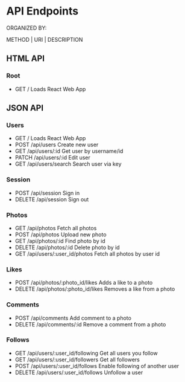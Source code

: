 # API Endpoints

ORGANIZED BY:

METHOD | URI | DESCRIPTION

## HTML API

### Root
  - GET	/	Loads React Web App

## JSON API

### Users

  - GET	/	Loads React Web App
  - POST	/api/users	Create new user
  - GET	/api/users/:id	Get user by username/id
  - PATCH	/api/users/:id	Edit user
  - GET	/api/users/search	Search user via key

### Session

  - POST	/api/session	Sign in
  - DELETE	/api/session	Sign out

### Photos

  - GET	/api/photos	Fetch all photos
  - POST	/api/photos	Upload new photo
  - GET	/api/photos/:id	Find photo by id
  - DELETE	/api/photos/:id	Delete photo by id
  - GET	/api/users/:user_id/photos	Fetch all photos by user id

### Likes

  - POST	/api/photos/:photo_id/likes	Adds a like to a photo
  - DELETE	/api/photos/:photo_id/likes	Removes a like from a photo

### Comments

  - POST	/api/comments	Add comment to a photo
  - DELETE	/api/comments/:id	Remove a comment from a photo

### Follows

  - GET	/api/users/:user_id/following	Get all users you follow
  - GET	/api/users/:user_id/followers	Get all followers
  - POST	/api/users/:user_id/follows	Enable following of another user
  - DELETE	/api/users/:user_id/follows Unfollow a user
